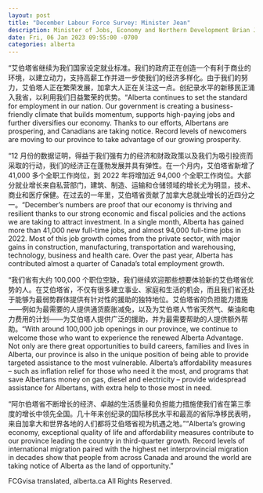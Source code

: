 ```yaml
---
layout: post
title: "December Labour Force Survey: Minister Jean"
description: Minister of Jobs, Economy and Northern Development Brian Jean issued the following statement about the December 2022 Labour Force Survey from Statistics Canada:
date: Fri, 06 Jan 2023 09:55:00 -0700
categories: alberta
---
```


“艾伯塔省继续为我们国家设定就业标准。我们的政府正在创造一个有利于商业的环境，以建立动力，支持高薪工作并进一步使我们的经济多样化。由于我们的努力，艾伯塔人正在繁荣发展，加拿大人正在关注这一点。创纪录水平的新移民正涌入我省，以利用我们日益繁荣的优势。“Alberta continues to set the standard for employment in our nation. Our government is creating a business-friendly climate that builds momentum, supports high-paying jobs and further diversifies our economy. Thanks to our efforts, Albertans are prospering, and Canadians are taking notice. Record levels of newcomers are moving to our province to take advantage of our growing prosperity.

“12 月份的数据证明，得益于我们强有力的经济和财政政策以及我们为吸引投资而采取的行动，我们的经济正在蓬勃发展并具有弹性。在一个月内，艾伯塔省新增了 41,000 多个全职工作岗位，到 2022 年将增加近 94,000 个全职工作岗位。大部分就业增长来自私营部门，建筑、制造、运输和仓储领域的增长尤为明显，技术、商业和医疗保健。在过去的一年里，艾伯塔省贡献了加拿大总就业增长的近四分之一。“December’s numbers are proof that our economy is thriving and resilient thanks to our strong economic and fiscal policies and the actions we are taking to attract investment. In a single month, Alberta has gained more than 41,000 new full-time jobs, and almost 94,000 full-time jobs in 2022. Most of this job growth comes from the private sector, with major gains in construction, manufacturing, transportation and warehousing, technology, business and health care. Over the past year, Alberta has contributed almost a quarter of Canada’s total employment growth.

“我们省有大约 100,000 个职位空缺，我们继续欢迎那些想要体验新的艾伯塔省优势的人。在艾伯塔省，不仅有很多建立事业、家庭和生活的机会，而且我们省还处于能够为最弱势群体提供有针对性的援助的独特地位。艾伯塔省的负担能力措施——例如为最需要的人提供通货膨胀减免，以及为艾伯塔人节省天然气、柴油和电力费用的计划——为艾伯塔人提供广泛的援助，并为最需要帮助的人提供额外帮助。“With around 100,000 job openings in our province, we continue to welcome those who want to experience the renewed Alberta Advantage. Not only are there great opportunities to build careers, families and lives in Alberta, our province is also in the unique position of being able to provide targeted assistance to the most vulnerable. Alberta’s affordability measures – such as inflation relief for those who need it the most, and programs that save Albertans money on gas, diesel and electricity – provide widespread assistance for Albertans, with extra help to those most in need.

“阿尔伯塔省不断增长的经济、卓越的生活质量和负担能力措施使我们省在第三季度的增长中领先全国。几十年来创纪录的国际移民水平和最高的省际净移民表明，来自加拿大和世界各地的人们都将艾伯塔省视为机遇之地。”“Alberta’s growing economy, exceptional quality of life and affordability measures contribute to our province leading the country in third-quarter growth. Record levels of international migration paired with the highest net interprovincial migration in decades show that people from across Canada and around the world are taking notice of Alberta as the land of opportunity.”

FCGvisa translated, alberta.ca All Rights Reserved.
